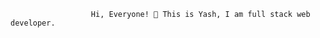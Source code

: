                       Hi, Everyone! 👋 This is Yash, I am full stack web developer.
                      
